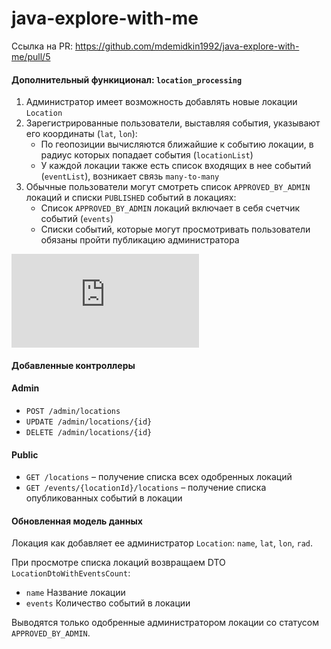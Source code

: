 # java-explore-with-me

Ссылка на PR: https://github.com/mdemidkin1992/java-explore-with-me/pull/5

#### Дополнительный функиционал: ```location_processing```

1. Администратор имеет возможность добавлять новые локации ```Location```
2. Зарегистрированные пользователи, выставляя события, указывают его координаты (```lat```, ```lon```):
   - По геопозиции вычисляются ближайшие к событию локации, в радиус которых попадает события (```locationList```)
   - У каждой локации также есть список входящих в нее событий (```eventList```), возникает связь ```many-to-many```
3. Обычные пользователи могут смотреть список ```APPROVED_BY_ADMIN``` локаций и списки ```PUBLISHED``` событий в локациях:
   - Список ```APPROVED_BY_ADMIN``` локаций включает в себя счетчик событий (```events```)
   - Списки событий, которые могут просмотривать пользователи обязаны пройти публикацию администратора

![EWM.pdf](https://github.com/mdemidkin1992/java-explore-with-me/files/12412247/EWM.pdf)

#### Добавленные контроллеры
#### Admin
* ```POST /admin/locations```
* ```UPDATE /admin/locations/{id}```
* ```DELETE /admin/locations/{id}```

#### Public
* ```GET /locations``` – получение списка всех одобренных локаций
* ```GET /events/{locationId}/locations``` – получение списка опубликованных событий в локации

#### Обновленная модель данных

Локация как добавляет ее администратор ```Location```: ```name```, ```lat```, ```lon```, ```rad```.

При просмотре списка локаций возвращаем DTO ```LocationDtoWithEventsCount```:
* ```name``` Название локации
* ```events``` Количество событий в локации

Выводятся только одобренные администратором локации со статусом ```APPROVED_BY_ADMIN```.